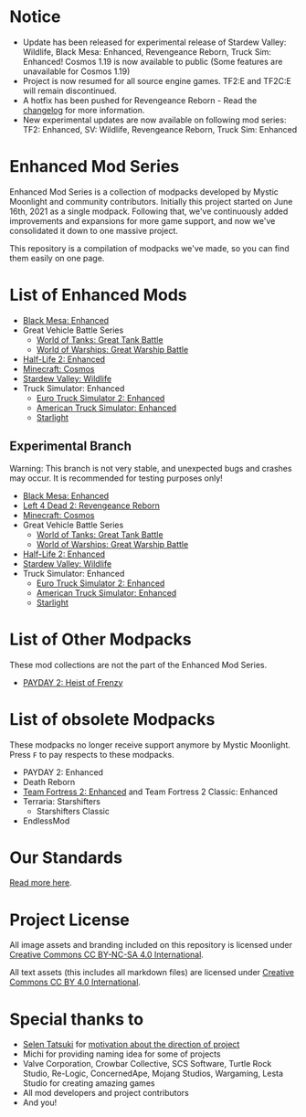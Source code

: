 # Notice
* Update has been released for experimental release of Stardew Valley: Wildlife, Black Mesa: Enhanced, Revengeance Reborn, Truck Sim: Enhanced! Cosmos 1.19 is now available to public (Some features are unavailable for Cosmos 1.19)
* Project is now resumed for all source engine games. TF2:E and TF2C:E will remain discontinued.
* A hotfix has been pushed for Revengeance Reborn - Read the [changelog](https://github.com/MysticMoonlight/EnhancedMod/blob/main/revreborn/CHANGELOG.md) for more information.
* New experimental updates are now available on following mod series: TF2: Enhanced, SV: Wildlife, Revengeance Reborn, Truck Sim: Enhanced

# Enhanced Mod Series
Enhanced Mod Series is a collection of modpacks developed by Mystic Moonlight and community contributors. Initially this project started on June 16th, 2021 as a single modpack. Following that, we've continuously added improvements and expansions for more game support, and now we've consolidated it down to one massive project.

This repository is a compilation of modpacks we've made, so you can find them easily on one page.

# List of Enhanced Mods
* [Black Mesa: Enhanced](https://steamcommunity.com/sharedfiles/filedetails/?id=2603092378)
* Great Vehicle Battle Series
   * [World of Tanks: Great Tank Battle](https://github.com/MysticMoonlight/EnhancedMod/blob/main/wot/README.md)
   * [World of Warships: Great Warship Battle](https://github.com/MysticMoonlight/EnhancedMod/blob/main/wows/README.md)
* [Half-Life 2: Enhanced](https://github.com/MysticMoonlight/EnhancedMod/blob/main/hl2e/README.md)
* [Minecraft: Cosmos](https://github.com/MysticMoonlight/EnhancedMod/blob/main/cosmos/stable/README.md)
* [Stardew Valley: Wildlife](https://github.com/MysticMoonlight/EnhancedMod/blob/main/svwl/README.md)
* Truck Simulator: Enhanced
   * [Euro Truck Simulator 2: Enhanced](https://steamcommunity.com/sharedfiles/filedetails/?id=2539528962)
   * [American Truck Simulator: Enhanced](https://steamcommunity.com/sharedfiles/filedetails/?id=2662863110)
   * [Starlight](https://github.com/MysticMoonlight/StarlightMap)

## Experimental Branch
Warning: This branch is not very stable, and unexpected bugs and crashes may occur. It is recommended for testing purposes only!

* [Black Mesa: Enhanced](https://steamcommunity.com/sharedfiles/filedetails/?id=2701486568)
* [Left 4 Dead 2: Revengeance Reborn](https://steamcommunity.com/sharedfiles/filedetails/?id=2735145551)
* [Minecraft: Cosmos](https://github.com/MysticMoonlight/EnhancedMod/blob/main/cosmos/experimental/README.md)
* Great Vehicle Battle Series 
   * [World of Tanks: Great Tank Battle](https://github.com/MysticMoonlight/EnhancedMod/blob/main/wot/experimental/README.md)
   * [World of Warships: Great Warship Battle](https://github.com/MysticMoonlight/EnhancedMod/blob/main/wows/experimental/README.md) 
* [Half-Life 2: Enhanced](https://github.com/MysticMoonlight/EnhancedMod/blob/main/hl2e/experimental/README.md)
* [Stardew Valley: Wildlife](https://github.com/MysticMoonlight/EnhancedMod/blob/main/svwl/experimental/README.md)
* Truck Simulator: Enhanced
   * [Euro Truck Simulator 2: Enhanced](https://steamcommunity.com/sharedfiles/filedetails/?id=2697485771)
   * [American Truck Simulator: Enhanced](https://steamcommunity.com/sharedfiles/filedetails/?id=2697795824)
   * [Starlight](https://github.com/MysticMoonlight/StarlightMap)

# List of Other Modpacks
These mod collections are not the part of the Enhanced Mod Series.

* [PAYDAY 2: Heist of Frenzy](https://github.com/MysticMoonlight/PAYDAY2-HF)

# List of obsolete Modpacks
These modpacks no longer receive support anymore by Mystic Moonlight. Press `F` to pay respects to these modpacks.

* PAYDAY 2: Enhanced
* Death Reborn
* [Team Fortress 2: Enhanced](https://github.com/MysticMoonlight/TF2Enhanced-Archive) and Team Fortress 2 Classic: Enhanced
* Terraria: Starshifters
   * Starshifters Classic
* EndlessMod
   
# Our Standards
[Read more here](https://github.com/MysticMoonlight/EnhancedMod/blob/main/STANDARD.md).

# Project License
All image assets and branding included on this repository is licensed under [Creative Commons CC BY-NC-SA 4.0 International](https://creativecommons.org/licenses/by-nc-sa/4.0/).

All text assets (this includes all markdown files) are licensed under [Creative Commons CC BY 4.0 International](https://creativecommons.org/licenses/by/4.0/).

# Special thanks to
* [Selen Tatsuki](https://twitter.com/Selen_Tatsuki) for [motivation about the direction of project](https://twitter.com/Selen_Tatsuki/status/1453444303968038913)
* Michi for providing naming idea for some of projects
* Valve Corporation, Crowbar Collective, SCS Software, Turtle Rock Studio, Re-Logic, ConcernedApe, Mojang Studios, Wargaming, Lesta Studio for creating amazing games
* All mod developers and project contributors
* And you!

<!-- Thank you as always for giving us a hope, Selen! -->
